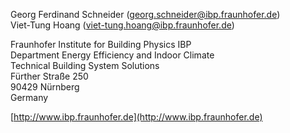 Georg Ferdinand Schneider (georg.schneider@ibp.fraunhofer.de)  
Viet-Tung Hoang (viet-tung.hoang@ibp.fraunhofer.de)  

Fraunhofer Institute for Building Physics IBP  
Department Energy Efficiency and Indoor Climate  
Technical Building System Solutions  
Fürther Straße 250  
90429 Nürnberg  
Germany  

[http://www.ibp.fraunhofer.de](http://www.ibp.fraunhofer.de)
